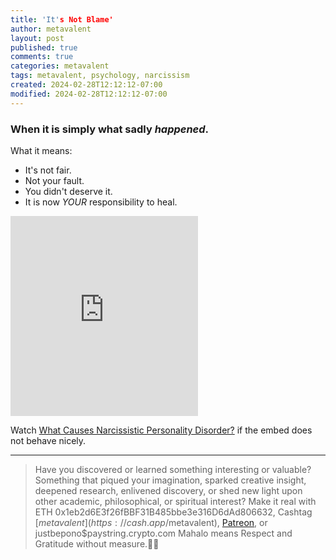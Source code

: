 ```yaml
---
title: 'It's Not Blame'
author: metavalent
layout: post
published: true
comments: true
categories: metavalent
tags: metavalent, psychology, narcissism
created: 2024-02-28T12:12:12-07:00
modified: 2024-02-28T12:12:12-07:00
---
```


### When it is simply what sadly *happened*.

What it means:

* It's not fair.
* Not your fault.
* You didn't deserve it.
* It is now *YOUR* responsibility to heal.

<!-- YouTube Player -->
<iframe id="ytplayer" type="text/html" class="center loading=”lazy” width="560" height="320" src="https://www.youtube.com/embed/-qqxQFkEJyg" frameborder="0"></iframe>

Watch [What Causes Narcissistic Personality Disorder?](https://youtu.be/-qqxQFkEJyg) if the embed does not behave nicely.

---
> Have you discovered or learned something interesting or valuable? Something that piqued your imagination, sparked creative insight, deepened research, enlivened discovery, or shed new light upon other academic, philosophical, or spiritual interest? Make it real with ETH 0x1eb2d6E3f26fBBF31B485bbe3e316D6dAd806632, Cashtag [$metavalent](https://cash.app/$metavalent), [Patreon](https://patreon.com/metavalent), or justbepono$paystring.crypto.com Mahalo means Respect and Gratitude without measure.🙏🏼


